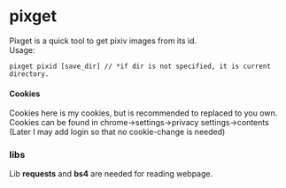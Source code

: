 # pixget

Pixget is a quick tool to get pixiv images from its id.<br>
Usage:

    pixget pixid [save_dir] // *if dir is not specified, it is current directory.

#### Cookies
Cookies here is my cookies, but is recommended to replaced to you own.
Cookies can be found in chrome->settings->privacy settings->contents
(Later I may add login so that no cookie-change is needed)

### libs
Lib **requests** and **bs4** are needed for reading webpage.
